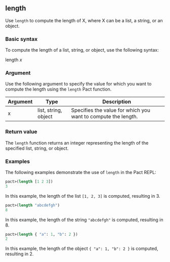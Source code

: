 ## length
Use `length` to compute the length of X, where X can be a list, a string, or an object.

### Basic syntax

To compute the length of a list, string, or object, use the following syntax:

length *x*

### Argument

Use the following argument to specify the value for which you want to compute the length using the `length` Pact function.

| Argument | Type | Description |
| --- | --- | --- |
| x | list, string, object | Specifies the value for which you want to compute the length. |

### Return value

The `length` function returns an integer representing the length of the specified list, string, or object.

### Examples

The following examples demonstrate the use of `length` in the Pact REPL:

```lisp
pact>(length [1 2 3])
3
```

In this example, the length of the list `[1, 2, 3]` is computed, resulting in 3.

```lisp
pact>(length "abcdefgh")
8
```

In this example, the length of the string `"abcdefgh"` is computed, resulting in 8.

```lisp
pact>(length { "a": 1, "b": 2 })
2
```

In this example, the length of the object `{ "a": 1, "b": 2 }` is computed, resulting in 2.
